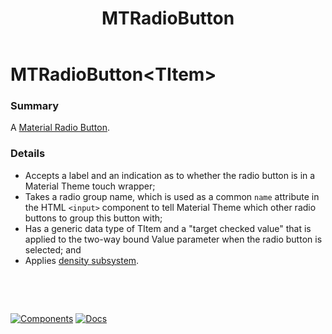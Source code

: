 ﻿---
uid: C.MTRadioButton
title: MTRadioButton
---
# MTRadioButton&lt;TItem&gt;

### Summary

 A [Material Radio Button](https://github.com/material-components/material-components-web/tree/v7.0.0/packages/mdc-radio#selection-controls-radio-buttons).

### Details

- Accepts a label and an indication as to whether the radio button is in a Material Theme touch wrapper;
- Takes a radio group name, which is used as a common `name` attribute in the HTML `<input>` component to tell Material Theme which other radio buttons to group this button with;
- Has a generic data type of TItem and a "target checked value" that is applied to the two-way bound Value parameter when the radio button is selected; and
- Applies [density subsystem](xref:A.Density).

&nbsp;

&nbsp;

[![Components](https://img.shields.io/static/v1?label=Components&message=Core&color=blue)](xref:A.CoreComponents)
[![Docs](https://img.shields.io/static/v1?label=API%20Documentation&message=MTRadioButton&color=brightgreen)](xref:BlazorMdc.MTRadioButton`1)